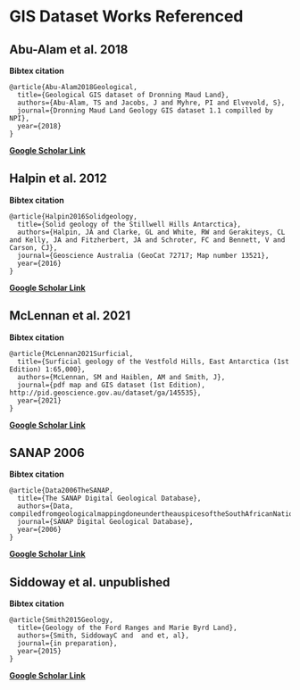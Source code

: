 



# GIS Dataset Works Referenced

## Abu-Alam et al. 2018
  
**Bibtex citation**

```
@article{Abu-Alam2018Geological,
  title={Geological GIS dataset of Dronning Maud Land},
  authors={Abu-Alam, TS and Jacobs, J and Myhre, PI and Elvevold, S},
  journal={Dronning Maud Land Geology GIS dataset 1.1 compilled by NPI},
  year={2018}
}
```  
**[Google Scholar Link](https://scholar.google.com/scholar?q=Geological%20GIS%20dataset%20of%20Dronning%20Maud%20Land%20Abu-Alam%20T.S.,%20Jacobs%20J.,%20Myhre%20P.I.,%20Elvevold%20S.%202018)**
## Halpin et al. 2012
  
**Bibtex citation**

```
@article{Halpin2016Solidgeology,
  title={Solid geology of the Stillwell Hills Antarctica},
  authors={Halpin, JA and Clarke, GL and White, RW and Gerakiteys, CL and Kelly, JA and Fitzherbert, JA and Schroter, FC and Bennett, V and Carson, CJ},
  journal={Geoscience Australia (GeoCat 72717; Map number 13521},
  year={2016}
}
```  
**[Google Scholar Link](https://scholar.google.com/scholar?q=Solid%20geology%20of%20the%20Stillwell%20Hills%20Antarctica%20Halpin%20J.A.,%20Clarke%20G.L.,%20White%20R.W.,%20Gerakiteys%20C.L.,%20Kelly%20J.A.,%20Fitzherbert%20J.A.,%20Schroter%20F.C.,%20Bennett%20V.,%20Carson%20C.J.%202016)**
## McLennan et al. 2021
  
**Bibtex citation**

```
@article{McLennan2021Surficial,
  title={Surficial geology of the Vestfold Hills, East Antarctica (1st Edition) 1:65,000},
  authors={McLennan, SM and Haiblen, AM and Smith, J},
  journal={pdf map and GIS dataset (1st Edition), http://pid.geoscience.gov.au/dataset/ga/145535},
  year={2021}
}
```  
**[Google Scholar Link](https://scholar.google.com/scholar?q=Surficial%20geology%20of%20the%20Vestfold%20Hills,%20East%20Antarctica%20(1st%20Edition)%201:65,000%20McLennan%20S.M.,%20Haiblen%20A.M.,%20Smith%20J.%20%202021)**
## SANAP 2006
  
**Bibtex citation**

```
@article{Data2006TheSANAP,
  title={The SANAP Digital Geological Database},
  authors={Data, compiledfromgeologicalmappingdoneundertheauspicesoftheSouthAfricanNationalAntarcticProgram},
  journal={SANAP Digital Geological Database},
  year={2006}
}
```  
**[Google Scholar Link](https://scholar.google.com/scholar?q=The%20SANAP%20Digital%20Geological%20Database%20Data%20compiled%20from%20geological%20mapping%20done%20under%20the%20auspices%20of%20the%20South%20African%20National%20Antarctic%20Program%202006)**
## Siddoway et al. unpublished
  
**Bibtex citation**

```
@article{Smith2015Geology,
  title={Geology of the Ford Ranges and Marie Byrd Land},
  authors={Smith, SiddowayC and  and et, al},
  journal={in preparation},
  year={2015}
}
```  
**[Google Scholar Link](https://scholar.google.com/scholar?q=Geology%20of%20the%20Ford%20Ranges%20and%20Marie%20Byrd%20Land%20Smith%20Siddoway%20C.,%20et%20al.%202015)**